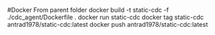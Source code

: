 #Docker
From parent folder
docker build -t static-cdc -f ./cdc_agent/Dockerfile .
docker run static-cdc
docker tag static-cdc antrad1978/static-cdc:latest
docker push antrad1978/static-cdc:latest